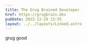 ```yaml
---
title: The Grug Brained Developer
href: https://grugbrain.dev
pubDate: 2022-12-29 13:55
layout: ../../layouts/Linked.astro
---
```


grug good
